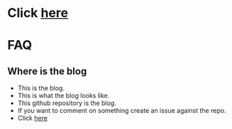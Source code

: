 # Click [here](index.org)
# FAQ
## Where is the blog
* This is the blog.
* This is what the blog looks like.
* This github repository is the blog.
* If you want to comment on something create an issue against the repo.
* Click [here](index.org)
